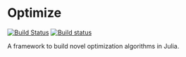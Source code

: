 # Optimize

[![Build Status](https://travis-ci.org/JuliaSmoothOptimizers/Optimize.jl.svg?branch=master)](https://travis-ci.org/JuliaSmoothOptimizers/Optimize.jl)
[![Build status](https://ci.appveyor.com/api/projects/status/hg4vjg3ggbkexp71?svg=true)](https://ci.appveyor.com/project/dpo/optimize-jl)


A framework to build novel optimization algorithms in Julia.
